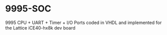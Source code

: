 # 9995-SOC
9995 CPU + UART + Timer + I/O Ports coded in VHDL and implemented for the Lattice iCE40-hx8k dev board

